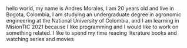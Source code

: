 hello world, my name is Andres Morales, I am 20 years old and live in Bogota, Colombia,
I am studying an undergraduate degree in agronomic engineering at the National University of Colombia, 
and I am learning in MisionTIC 2021 because I like programming and I would like to work on something related.
I like to spend my time reading literature books and watching series and movies